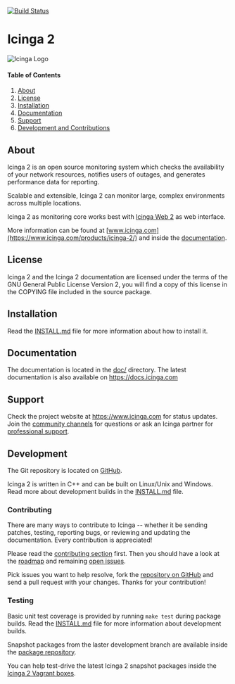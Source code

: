 [![Build Status](https://travis-ci.org/Icinga/icinga2.svg?branch=master)](https://travis-ci.org/Icinga/icinga2)

# Icinga 2

![Icinga Logo](https://www.icinga.com/wp-content/uploads/2014/06/icinga_logo.png)

#### Table of Contents

1. [About][About]
2. [License][License]
3. [Installation][Installation]
4. [Documentation][Documentation]
5. [Support][Support]
6. [Development and Contributions][Development]

## About

Icinga 2 is an open source monitoring system which checks the availability of your
network resources, notifies users of outages, and generates performance data for reporting.

Scalable and extensible, Icinga 2 can monitor large, complex environments across
multiple locations.

Icinga 2 as monitoring core works best with [Icinga Web 2](https://www.icinga.com/products/icinga-web-2/)
as web interface.

More information can be found at [www.icinga.com](https://www.icinga.com/products/icinga-2/)
and inside the [documentation](doc/1-about.md).

## License

Icinga 2 and the Icinga 2 documentation are licensed under the terms of the GNU
General Public License Version 2, you will find a copy of this license in the
COPYING file included in the source package.

## Installation

Read the [INSTALL.md](INSTALL.md) file for more information about how to install it.

## Documentation

The documentation is located in the [doc/](doc/) directory. The latest documentation
is also available on https://docs.icinga.com

## Support

Check the project website at https://www.icinga.com for status updates. Join the
[community channels](https://www.icinga.com/community/get-involved/) for questions
or ask an Icinga partner for [professional support](https://www.icinga.com/services/support/).

## Development

The Git repository is located on [GitHub](https://github.com/Icinga/icinga2).

Icinga 2 is written in C++ and can be built on Linux/Unix and Windows.
Read more about development builds in the [INSTALL.md](INSTALL.md) file.

### Contributing

There are many ways to contribute to Icinga -- whether it be sending patches,
testing, reporting bugs, or reviewing and updating the documentation. Every
contribution is appreciated!

Please read the [contributing section](https://www.icinga.com/community/get-involved/)
first. Then you should have a look at the [roadmap](https://github.com/Icinga/icinga2/milestones)
and remaining [open issues](https://github.com/Icinga/icinga2/issues).

Pick issues you want to help resolve, fork the [repository on GitHub](https://github.com/Icinga/icinga2)
and send a pull request with your changes. Thanks for your contribution!

### Testing

Basic unit test coverage is provided by running `make test` during package builds.
Read the [INSTALL.md](INSTALL.md) file for more information about development builds.

Snapshot packages from the laster development branch are available inside the
[package repository](http://packages.icinga.com).

You can help test-drive the latest Icinga 2 snapshot packages inside the
[Icinga 2 Vagrant boxes](https://github.com/icinga/icinga-vagrant).


[About]: #about
[License]: #license
[Installation]: #installation
[Documentation]: #documentation
[Support]: #support
[Development]: #development
